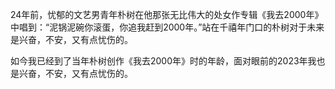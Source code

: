 24年前，忧郁的文艺男青年朴树在他那张无比伟大的处女作专辑《我去2000年》中唱到：“泥锅泥碗你滚蛋，你追我赶到2000年。”站在千禧年门口的朴树对于未来是兴奋，不安，又有点忧伤的。

如今我已经到了当年朴树创作《我去2000年》时的年龄，面对眼前的2023年我也是兴奋，不安，又有点忧伤的。